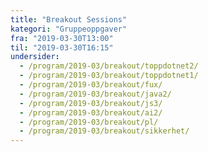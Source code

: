 ```yaml
---
title: "Breakout Sessions"
kategori: "Gruppeoppgaver"
fra: "2019-03-30T13:00"
til: "2019-03-30T16:15"
undersider:
  - /program/2019-03/breakout/toppdotnet2/
  - /program/2019-03/breakout/toppdotnet1/
  - /program/2019-03/breakout/fux/
  - /program/2019-03/breakout/java2/
  - /program/2019-03/breakout/js3/
  - /program/2019-03/breakout/ai2/
  - /program/2019-03/breakout/pl/
  - /program/2019-03/breakout/sikkerhet/
---
```

